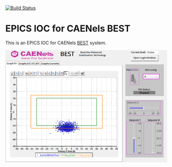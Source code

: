 [![Build Status](https://travis-ci.org/CAENels/best-epics-ioc.svg?branch=master)](https://travis-ci.org/CAENels/best-epics-ioc)

EPICS IOC for CAENels BEST
==========================

This is an EPICS IOC for CAENels [BEST](http://www.caenels.com/products/best/) system.


![Screen for CSS](docs/BEST_EPCIS_IOC/best-css.png)
